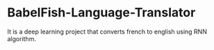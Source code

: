 # BabelFish-Language-Translator
It is a deep learning project that converts french to english using RNN algorithm. 
